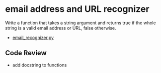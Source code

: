 # email address and URL recognizer

Write a function that takes a string argument and returns true if the whole string is a valid email address or URL, false otherwise.

-   [email_recognizer.py](email_recognizer.py)

## Code Review
- add docstring to functions